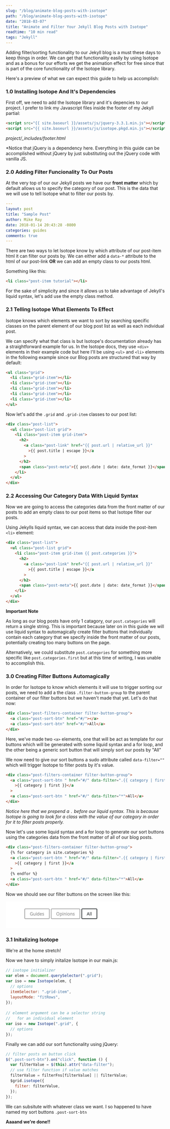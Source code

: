 ```yaml
---
slug: "/blog/animate-blog-posts-with-isotope"
path: "/blog/animate-blog-posts-with-isotope"
date: "2018-03-07"
title: "Animate and Filter Your Jekyll Blog Posts with Isotope"
readtime: "10 min read"
tags: "Jekyll"
---
```


Adding filter/sorting functionality to our Jekyll blog is a must these days to keep things in order. We can get that functionality easily by using Isotope and as a bonus for our efforts we get the animation effect for free since that is part of the core functionality of the Isotope library.

Here's a preview of what we can expect this guide to help us accomplish:

### 1.0 Installing Isotope And It's Dependencies

First off, we need to add the Isotope library and it's depencies to our project. I prefer to link my Javascript files inside the footer of my Jekyll partial:

```html
<script src="{{ site.baseurl }}/assets/js/jquery-3.3.1.min.js"></script>
<script src="{{ site.baseurl }}/assets/js/isotope.pkgd.min.js"></script>
```

_project/\_includes/footer.html_

\*Notice that jQuery is a dependency here. Everything in this guide can be accomplished without jQuery by just substituting out the jQuery code with vanilla JS.

### 2.0 Adding Filter Funcionality To Our Posts

At the very top of our our Jekyll posts we have our **front matter** which by default allows us to specify the category of our post. This is the data that we will use to tell Isotope what to filter our posts by.

```yaml
---
layout: post
title: "Sample Post"
author: Mike Ray
date: 2018-01-14 20:43:28 -0800
categories: guides
comments: true
---
```

There are two ways to let Isotope know by which attribute of our post-item html it can filter our posts by. We can either add a `data-*` attribute to the html of our post-link **OR** we can add an empty class to our posts html.

Something like this:

```html
<li class="post-item tutorial"></li>
```

For the sake of simplicity and since it allows us to take advantage of Jekyll's liquid syntax, let's add use the empty class method.

### 2.1 Telling Isotope What Elements To Effect

Isotope knows which elements we want to sort by searching specific classes on the parent element of our blog post list as well as each individual post.

We can specify what that class is but Isotope's documentation already has a straightforward example for us. In the Isotope docs, they use `<div>` elements in their example code but here I'll be using `<ul>` and `<li>` elements in the following example since our Blog posts are structured that way by default:

```html
<ul class="grid">
  <li class="grid-item"></li>
  <li class="grid-item"></li>
  <li class="grid-item"></li>
  <li class="grid-item"></li>
  <li class="grid-item"></li>
</ul>
```

Now let's add the `.grid` and `.grid-item` classes to our post list:

```html
<div class="post-list">
  <ul class="post-list grid">
    <li class="post-item grid-item">
      <h2>
        <a class="post-link" href="{{ post.url | relative_url }}"
          >{{ post.title | escape }}</a
        >
      </h2>
      <span class="post-meta">{{ post.date | date: date_format }}</span>
    </li>
  </ul>
</div>
```

### 2.2 Accessing Our Category Data With Liquid Syntax

Now we are going to access the categories data from the front matter of our posts to add an empty class to our post items so that Isotope filter our posts.

Using Jekylls liquid syntax, we can access that data inside the post-item `<li>` element:

```html
<div class="post-list">
  <ul class="post-list grid">
    <li class="post-item grid-item {{ post.categories }}">
      <h2>
        <a class="post-link" href="{{ post.url | relative_url }}"
          >{{ post.title | escape }}</a
        >
      </h2>
      <span class="post-meta">{{ post.date | date: date_format }}</span>
    </li>
  </ul>
</div>
```

**Important Note**

As long as our blog posts have only 1 catagory, our `post.categories` will return a single string. This is important because later on in this guide we will use liquid syntax to automagically create filter buttons that individually contain each category that we specify inside the front matter of our posts, potentially creating too many buttons on the page.

Alternatively, we could substitute `post.categories` for something more specific like `post.categories.first` but at this time of writing, I was unable to accomplish this.

### 3.0 Creating Filter Buttons Automagically

In order for Isotope to know which elements it will use to trigger sorting our posts, we need to add a the class `.filter-button-group` to the parent container of our filter buttons but we haven't made that yet. Let's do that now:

```html
<div class="post-filters-container filter-button-group">
  <a class="post-sort-btn" href="#/"></a>
  <a class="post-sort-btn" href="#/">All</a>
</div>
```

Here, we've made two `<a>` elements, one that will be act as template for our buttons which will be generated with some liquid syntax and a for loop, and the other being a generic sort button that will simply sort our posts by "All"

We now need to give our sort buttons a sudo attribute called `data-filter=""` which will trigger Isotope to filter posts by it's value.

```html
<div class="post-filters-container filter-button-group">
  <a class="post-sort-btn " href="#/" data-filter=".{{ category | first }}"
    >{{ category | first }}</a
  >
  <a class="post-sort-btn " href="#/" data-filter="*">All</a>
</div>
```

_Notice here that we prepend a `.` before our liquid syntax. This is because Isotope is going to look for a class with the value of our category in order for it to filter posts properly._

Now let's use some liquid syntax and a for loop to generate our sort buttons using the categories data from the front matter of all of our blog posts.

```html
<div class="post-filters-container filter-button-group">
  {% for category in site.categories %}
  <a class="post-sort-btn " href="#/" data-filter=".{{ category | first }}"
    >{{ category | first }}</a
  >
  {% endfor %}
  <a class="post-sort-btn " href="#/" data-filter="*">All</a>
</div>
```

Now we should see our filter buttons on the screen like this:

![alt](post-filter-buttons-screenshot.png)

### 3.1 Initalizing Isotope

We're at the home stretch!

Now we have to simply initalize Isotope in our main.js:

```javascript
// isotope initializer
var elem = document.querySelector(".grid");
var iso = new Isotope(elem, {
  // options
  itemSelector: ".grid-item",
  layoutMode: "fitRows",
});

// element argument can be a selector string
//   for an individual element
var iso = new Isotope(".grid", {
  // options
});
```

Finally we can add our sort functionality using jQuery:

```javascript
// filter posts on button click
$(".post-sort-btn").on("click", function () {
  var filterValue = $(this).attr("data-filter");
  // use filter function if value matches
  filterValue = filterFns[filterValue] || filterValue;
  $grid.isotope({
    filter: filterValue,
  });
});
```

We can subsitute with whatever class we want. I so happened to have named my sort buttons `.post-sort-btn`

**Aaaand we're done!!**
